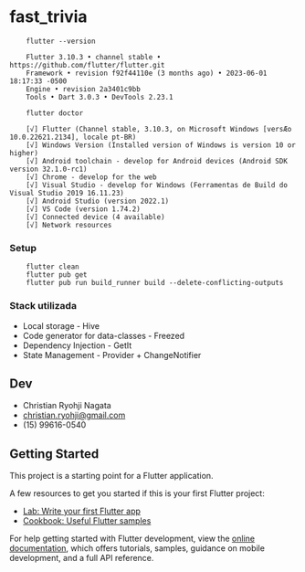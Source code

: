 # fast_trivia

```
    flutter --version
    
    Flutter 3.10.3 • channel stable • https://github.com/flutter/flutter.git
    Framework • revision f92f44110e (3 months ago) • 2023-06-01 18:17:33 -0500
    Engine • revision 2a3401c9bb
    Tools • Dart 3.0.3 • DevTools 2.23.1
```

```
    flutter doctor
    
    [√] Flutter (Channel stable, 3.10.3, on Microsoft Windows [versÆo 10.0.22621.2134], locale pt-BR)
    [√] Windows Version (Installed version of Windows is version 10 or higher)
    [√] Android toolchain - develop for Android devices (Android SDK version 32.1.0-rc1)
    [√] Chrome - develop for the web
    [√] Visual Studio - develop for Windows (Ferramentas de Build do Visual Studio 2019 16.11.23)
    [√] Android Studio (version 2022.1)
    [√] VS Code (version 1.74.2)
    [√] Connected device (4 available)
    [√] Network resources
```

### Setup

```
    flutter clean
    flutter pub get
    flutter pub run build_runner build --delete-conflicting-outputs
```

### Stack utilizada

- Local storage - Hive
- Code generator for data-classes - Freezed
- Dependency Injection - GetIt
- State Management - Provider + ChangeNotifier

## Dev

- Christian Ryohji Nagata
- christian.ryohji@gmail.com
- (15) 99616-0540

## Getting Started

This project is a starting point for a Flutter application.

A few resources to get you started if this is your first Flutter project:

- [Lab: Write your first Flutter app](https://docs.flutter.dev/get-started/codelab)
- [Cookbook: Useful Flutter samples](https://docs.flutter.dev/cookbook)

For help getting started with Flutter development, view the
[online documentation](https://docs.flutter.dev/), which offers tutorials,
samples, guidance on mobile development, and a full API reference.
